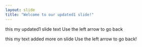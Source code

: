 ```yaml
---
layout: slide
title: "Welcome to our updated1 slide!"
---
```

this my updated1 slide text
Use the left arrow to go back

this my text added more on slide
Use the left arrow to go back!


